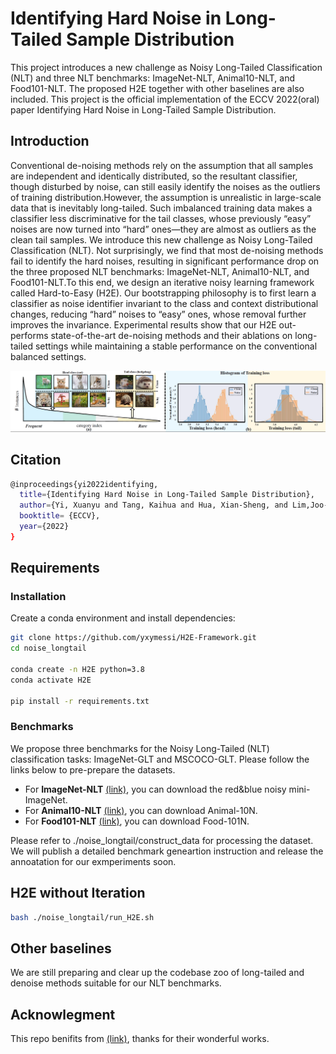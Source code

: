 # Identifying Hard Noise in Long-Tailed Sample Distribution
This project introduces a new challenge as Noisy Long-Tailed Classification (NLT) and three NLT benchmarks: ImageNet-NLT, Animal10-NLT, and Food101-NLT. The proposed H2E together with other baselines are also included. This project is the official implementation of the ECCV 2022(oral) paper Identifying Hard Noise in Long-Tailed Sample Distribution.


## Introduction
Conventional de-noising methods rely on the assumption that all samples are independent and identically distributed, so the resultant classifier, though disturbed by noise, can still easily identify the noises as the outliers of training distribution.However, the assumption is unrealistic in large-scale data that is inevitably long-tailed. Such imbalanced training data makes a classifier less discriminative for the tail classes, whose previously “easy” noises are now turned into “hard” ones—they are almost as outliers as the clean tail samples. We introduce this new challenge as Noisy Long-Tailed Classification (NLT). Not surprisingly, we find that most de-noising methods fail to identify the hard noises, resulting in significant performance drop on the three proposed NLT benchmarks: ImageNet-NLT, Animal10-NLT, and Food101-NLT.To this end, we design an iterative noisy learning framework called Hard-to-Easy (H2E). Our bootstrapping philosophy is to first learn a classifier as noise identifier invariant to the class and context distributional changes, reducing “hard” noises to “easy” ones, whose removal further improves the invariance. Experimental results show that our H2E out-performs state-of-the-art de-noising methods and their ablations on long-tailed settings while maintaining a stable performance on the conventional balanced settings.


<div align="center">
  <img src="./figure1.png"/>
</div>


## Citation
```bash
@inproceedings{yi2022identifying,
  title={Identifying Hard Noise in Long-Tailed Sample Distribution},
  author={Yi, Xuanyu and Tang, Kaihua and Hua, Xian-Sheng, and Lim,Joo-Hwee and Zhang, Hanwang},
  booktitle= {ECCV},
  year={2022}
}
```


## Requirements

### Installation
Create a conda environment and install dependencies:

```bash
git clone https://github.com/yxymessi/H2E-Framework.git
cd noise_longtail

conda create -n H2E python=3.8
conda activate H2E

pip install -r requirements.txt

```

### Benchmarks

We propose three benchmarks for the Noisy Long-Tailed (NLT) classification tasks: ImageNet-GLT and MSCOCO-GLT. Please follow the  links below to pre-prepare the datasets.
- For **ImageNet-NLT** [(link)](http://www.lujiang.info/cnlw.html), you can download the red&blue noisy mini-ImageNet.
- For **Animal10-NLT** [(link)](https://dm.kaist.ac.kr/datasets/animal-10n/), you can download Animal-10N.
- For **Food101-NLT** [(link)](https://kuanghuei.github.io/Food-101N/), you can download Food-101N.

Please refer to ./noise_longtail/construct_data for processing the dataset. We will publish a detailed benchmark geneartion instruction and release the annoatation for our exmperiments soon.


## H2E without Iteration

```bash 
bash ./noise_longtail/run_H2E.sh

```
## Other baselines
We are still preparing and clear up the codebase zoo of long-tailed and denoise methods suitable for our NLT benchmarks.

## Acknowlegment
This repo benifits from [(link)](https://github.com/filipe-research/tutorial_noisylabels), thanks for their wonderful works.

